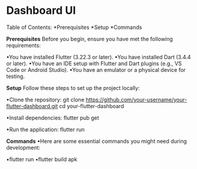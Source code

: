 # Dashboard UI
Table of Contents:
*Prerequisites
*Setup
*Commands

**Prerequisites**
Before you begin, ensure you have met the following requirements:

•You have installed Flutter (3.22.3 or later).
•You have installed Dart (3.4.4 or later).
•You have an IDE setup with Flutter and Dart plugins (e.g., VS Code or Android Studio).
•You have an emulator or a physical device for testing.


**Setup**
Follow these steps to set up the project locally:

•Clone the repository:
 git clone https://github.com/your-username/your-flutter-dashboard.git
 cd your-flutter-dashboard

•Install dependencies:
 flutter pub get

•Run the application:
 flutter run


**Commands**
•Here are some essential commands you might need during development:

•flutter run
•flutter build apk

 
